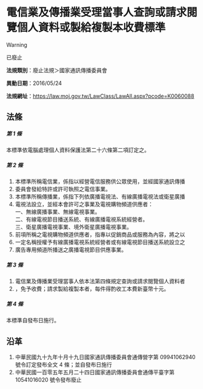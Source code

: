 # 電信業及傳播業受理當事人查詢或請求閱覽個人資料或製給複製本收費標準


> [!WARNING]
> 已廢止


**法規類別**：廢止法規＞國家通訊傳播委員會

**異動日期**：2016/05/24  

**法規網址**：https://law.moj.gov.tw/LawClass/LawAll.aspx?pcode=K0060088



## 法條
##### 第 1 條
本標準依電腦處理個人資料保護法第二十六條第二項訂定之。

##### 第 2 條
1. 本標準所稱電信業，係指以經營電信服務供公眾使用，並經國家通訊傳播
1. 委員會發給特許或許可執照之電信事業。
1. 本標準所稱傳播業，係指下列依廣播電視法、有線廣播電視法或衛星廣播
1. 電視法設立，並經本會許可之事業及電視購物頻道供應者：  
一、無線廣播事業、無線電視事業。  
二、有線電視節目播送系統、有線廣播電視系統經營者。  
三、衛星廣播電視事業、境外衛星廣播電視事業。
1. 前項所稱之電視購物頻道供應者，指專以促銷商品或服務為內容，將之以
1. 一定名稱授權予有線廣播電視系統經營者或有線電視節目播送系統設立之
1. 廣告專用頻道所播送之廣播電視節目供應事業。

##### 第 3 條
1. 電信業及傳播業受理當事人依本法第四條規定查詢或請求閱覽個人資料者
1. ，免予收費；請求製給複製本者，每件得酌收工本費新臺幣十元。

##### 第 4 條
本標準自發布日施行。

## 沿革
1. 中華民國九十九年十月十九日國家通訊傳播委員會通傳營字第 09941062940  號令訂定發布全文 4  條；並自發布日施行
1. 中華民國一百零五年五月二十四日國家通訊傳播委員會通傳平臺字第 10541016020  號令發布廢止
